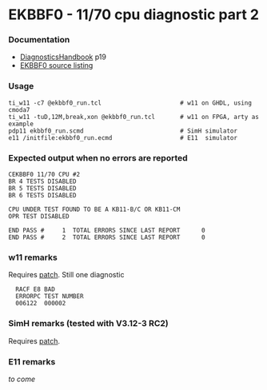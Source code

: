 # EKBBF0 - 11/70 cpu diagnostic part 2

### Documentation
- [DiagnosticsHandbook](http://www.bitsavers.org/pdf/dec/pdp11/xxdp/PDP11_DiagnosticHandbook_1988.pdf) p19
- [EKBBF0 source listing](http://www.bitsavers.org/pdf/dec/pdp11/microfiche/Diagnostic_Program_Listings/Listings/CEKBBF0__PDP11-70__11-70_CPU_2__AH-7968F-MC__SEP_1980_bw.pdf)

### Usage
```
ti_w11 -c7 @ekbbf0_run.tcl                      # w11 on GHDL, using cmoda7
ti_w11 -tuD,12M,break,xon @ekbbf0_run.tcl       # w11 on FPGA, arty as example
pdp11 ekbbf0_run.scmd                           # SimH simulator
e11 /initfile:ekbbf0_run.ecmd                   # E11  simulator
```

### Expected output when no errors are reported
```
CEKBBF0 11/70 CPU #2
BR 4 TESTS DISABLED
BR 5 TESTS DISABLED
BR 6 TESTS DISABLED

CPU UNDER TEST FOUND TO BE A KB11-B/C OR KB11-CM                
OPR TEST DISABLED

END PASS #     1  TOTAL ERRORS SINCE LAST REPORT      0
END PASS #     2  TOTAL ERRORS SINCE LAST REPORT      0
```

### w11 remarks
Requires [patch](ekbbf0_patch_w11a.tcl). Still one diagnostic
```
  RACF E8 BAD
  ERRORPC TEST NUMBER
  006122  000002
```

### SimH remarks (tested with V3.12-3 RC2)
Requires [patch](ekbbf0_patch_1170.scmd).

### E11 remarks
_to come_
